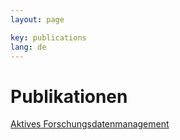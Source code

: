 ```yaml
---
layout: page

key: publications
lang: de
---
```


# Publikationen

[Aktives Forschungsdatenmanagement](/docs/abi_technik_aktives_forschungsdatenmanagement.pdf)
